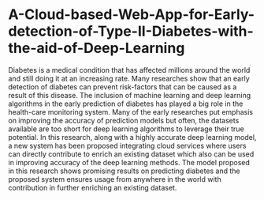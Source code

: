 # A-Cloud-based-Web-App-for-Early-detection-of-Type-II-Diabetes-with-the-aid-of-Deep-Learning
Diabetes is a medical condition that has affected millions around the world and still doing it at an increasing rate. Many researches show that an early detection of diabetes can prevent risk-factors that can be caused as a result of this disease. The inclusion of machine learning and deep learning algorithms in the early prediction of diabetes has played a big role in the health-care monitoring system. Many of the early researches put emphasis on improving the accuracy of prediction models but often, the datasets available are too short for deep learning algorithms to leverage their true potential. In this research, along with a highly accurate deep learning model, a new system has been proposed integrating cloud services where users can directly contribute to enrich an existing dataset which also can be used in improving accuracy of the deep learning methods. The model proposed in this research shows promising results on predicting diabetes and the proposed system ensures usage from anywhere in the world with contribution in further enriching an existing dataset.
